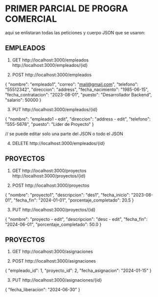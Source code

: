 # PRIMER PARCIAL DE PROGRA COMERCIAL
aqui se enlistaran todas las peticiones y cuerpo JSON que se usaron:

## EMPLEADOS
1. GET
http://localhost:3000/empleados
http://localhost:3000/empleados/{id}

2. POST
http://localhost:3000/empleados

{
    "nombre": "empleado1",
    "correo": "mail@gmail.com",
    "telefono": "55512342",
    "direccion": "address",
    "fecha_nacimiento": "1985-06-15",
    "fecha_contratacion": "2023-08-01",
    "puesto": "Desarrollador Backend",
    "salario": 50000
}

3. PUT
http://localhost:3000/empleados/{id}

{
    "nombre": "empleado1 - edit",
    "direccion": "address - edit",
    "telefono": "555-5678",
    "puesto": "Líder de Proyecto"
}

// se puede editar solo una parte del JSON o todo el JSON

4. DELETE
http://localhost:3000/empleados/{id}

## ####################################################

## PROYECTOS
1. GET
http://localhost:3000/proyectos
http://localhost:3000/proyectos/{id}

2. POST
http://localhost:3000/proyectos

{
    "nombre": "proyecto1",
    "descripcion": "des1",
    "fecha_inicio": "2023-08-01",
    "fecha_fin": "2024-01-01",
    "porcentaje_completado": 20.5
}

3. PUT
http://localhost:3000/proyectos/{id}

{
    "nombre": "proyecto - edit",
    "descripcion": "desc - edit",
    "fecha_fin": "2024-06-01",
    "porcentaje_completado": 50.0
}

## ####################################################

## PROYECTOS
1. GET
http://localhost:3000/asignaciones

2. POST
http://localhost:3000/asignaciones

{
    "empleado_id": 1,
    "proyecto_id": 2,
    "fecha_asignacion": "2024-01-15"
}


3. PUT
http://localhost:3000/asignaciones/{id}

{
    "fecha_liberacion": "2024-06-30"
}
